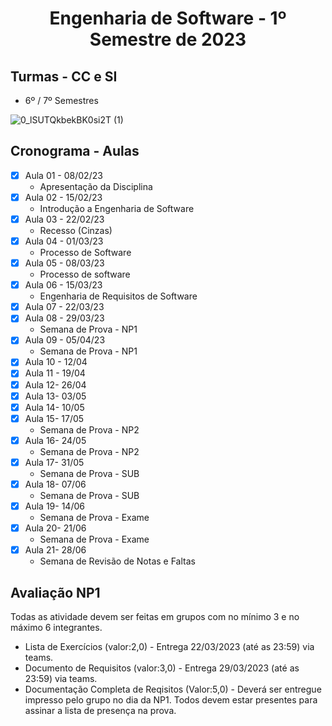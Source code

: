 <h1 align="center">
    Engenharia de Software - 1º Semestre de 2023
</h1>


## Turmas - CC e SI
- 6º / 7º Semestres


![0_lSUTQkbekBK0si2T (1)](https://user-images.githubusercontent.com/70485830/217600081-5bdefd35-f399-4c10-8caf-4375e1b933b8.jpg)


## Cronograma - Aulas 

- [x]  Aula 01 - 08/02/23
    - Apresentação da Disciplina
- [x]  Aula 02 - 15/02/23
    - Introdução a Engenharia de Software
- [x]  Aula 03 - 22/02/23
    - Recesso (Cinzas) 
- [x]  Aula 04 - 01/03/23 
    - Processo de Software
- [x]  Aula 05 - 08/03/23
    - Processo de software
- [x]  Aula 06 - 15/03/23
    - Engenharia de Requisitos de Software
- [x] Aula 07 - 22/03/23
- [x]  Aula 08 - 29/03/23
    - Semana de Prova - NP1
- [x]  Aula 09 - 05/04/23
    - Semana de Prova - NP1
- [x]  Aula 10 - 12/04
- [x]  Aula 11 - 19/04
- [x]  Aula 12- 26/04
- [x]  Aula 13- 03/05
- [x]  Aula 14- 10/05
- [x]  Aula 15- 17/05
    - Semana de Prova - NP2
- [x]  Aula 16- 24/05
    - Semana de Prova - NP2
- [x]  Aula 17- 31/05
    - Semana de Prova - SUB
- [x]  Aula 18- 07/06
    - Semana de Prova - SUB
- [x]  Aula 19- 14/06
    - Semana de Prova - Exame
- [x]  Aula 20- 21/06
    - Semana de Prova - Exame
- [x]  Aula 21- 28/06
    - Semana de Revisão de Notas e Faltas
    
## Avaliação NP1 
Todas as atividade devem ser feitas em grupos com no mínimo 3 e no máximo 6 integrantes.
- Lista de Exercícios (valor:2,0) - Entrega 22/03/2023 (até as 23:59) via teams.
- Documento de Requisitos (valor:3,0) - Entrega 29/03/2023 (até as 23:59) via teams.
- Documentação Completa de Reqisitos (Valor:5,0) - Deverá ser entregue impresso pelo grupo no dia da NP1. Todos devem estar presentes para assinar a lista de presença na prova.

